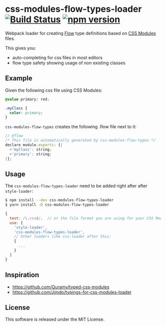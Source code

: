# css-modules-flow-types-loader [![Build Status](https://travis-ci.org/skovhus/css-modules-flow-types.svg?branch=master)](https://travis-ci.org/skovhus/css-modules-flow-types) [![npm version](https://badge.fury.io/js/css-modules-flow-types-loader.svg)](http://badge.fury.io/js/css-modules-flow-types-loader)

Webpack loader for creating [Flow](https://flow.org/) type definitions based on [CSS Modules](https://github.com/css-modules/css-modules) files.

This gives you:
- auto-completing for css files in most editors
- flow type safety showing usage of non existing classes


## Example

Given the following css file using CSS Modules:
```css
@value primary: red;

.myClass {
  color: primary;
}
```

`css-modules-flow-types` creates the following .flow file next to it:

```javascript
// @flow
/* This file is automatically generated by css-modules-flow-types */
declare module.exports: {|
  +'myClass': string;
  +'primary': string;
|};
```


## Usage

The `css-modules-flow-types-loader` need to be added right after after `style-loader`:

```sh
$ npm install --dev css-modules-flow-types-loader
$ yarn install -D css-modules-flow-types-loader
```

```javascript
{
  test: /\.css$/,  // or the file format you are using for your CSS Modules
  use: [
    'style-loader',
    'css-modules-flow-types-loader',
    // Other loaders like css-loader after this:
    {
      ...
    }
  ]
}
```


## Inspiration
- https://github.com/Quramy/typed-css-modules
- https://github.com/Jimdo/typings-for-css-modules-loader


## License
This software is released under the MIT License.
